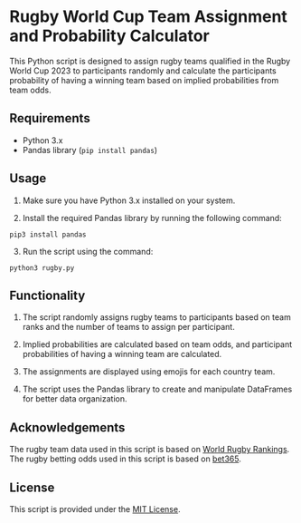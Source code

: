 # Rugby World Cup Team Assignment and Probability Calculator

This Python script is designed to assign rugby teams qualified in the Rugby World Cup 2023 to participants randomly and calculate the participants probability of having a winning team based on implied probabilities from team odds.

## Requirements

- Python 3.x
- Pandas library (`pip install pandas`)

## Usage

1. Make sure you have Python 3.x installed on your system.

2. Install the required Pandas library by running the following command:

```pip3 install pandas```

3. Run the script using the command:

```python3 rugby.py```

## Functionality

1. The script randomly assigns rugby teams to participants based on team ranks and the number of teams to assign per participant.

2. Implied probabilities are calculated based on team odds, and participant probabilities of having a winning team are calculated.

3. The assignments are displayed using emojis for each country team.

4. The script uses the Pandas library to create and manipulate DataFrames for better data organization.

## Acknowledgements

The rugby team data used in this script is based on [World Rugby Rankings](https://www.world.rugby/tournaments/rankings/mru).
The rugby betting odds used in this script is based on [bet365](https://www.vegasinsider.com/odds/rugby-world-cup/).

## License

This script is provided under the [MIT License](LICENSE).
